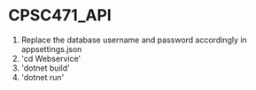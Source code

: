 # CPSC471_API
1. Replace the database username and password accordingly in appsettings.json
3. 'cd Webservice'
4. 'dotnet build'
5. 'dotnet run'
